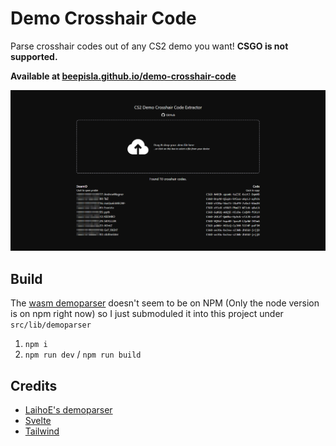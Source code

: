 # Demo Crosshair Code

Parse crosshair codes out of any CS2 demo you want! **CSGO is not supported.**

**Available at [beepisla.github.io/demo-crosshair-code](https://beepisla.github.io/demo-crosshair-code/)**

![](preview.png)

## Build

The [wasm demoparser](https://github.com/LaihoE/demoparser) doesn't seem to be on NPM (Only the node version is on npm right now) so I just submoduled it into this project under `src/lib/demoparser`

1. `npm i`
2. `npm run dev` / `npm run build`

## Credits

- [LaihoE's demoparser](https://github.com/LaihoE/demoparser)
- [Svelte](https://kit.svelte.dev/)
- [Tailwind](https://tailwindcss.com/)
